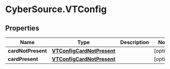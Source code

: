 # CyberSource.VTConfig

## Properties
Name | Type | Description | Notes
------------ | ------------- | ------------- | -------------
**cardNotPresent** | [**VTConfigCardNotPresent**](VTConfigCardNotPresent.md) |  | [optional] 
**cardPresent** | [**VTConfigCardNotPresent**](VTConfigCardNotPresent.md) |  | [optional] 


